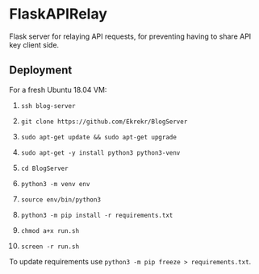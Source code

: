 # FlaskAPIRelay

Flask server for relaying API requests, for preventing having to share API key client side.

## Deployment

For a fresh Ubuntu 18.04 VM:

1. `ssh blog-server`

1. `git clone https://github.com/Ekrekr/BlogServer`

1. `sudo apt-get update && sudo apt-get upgrade`

1. `sudo apt-get -y install python3 python3-venv`

1. `cd BlogServer`

1. `python3 -m venv env`

1. `source env/bin/python3`

1. `python3 -m pip install -r requirements.txt`

1. `chmod a+x run.sh`

1. `screen -r run.sh`

To update requirements use `python3 -m pip freeze > requirements.txt`.

